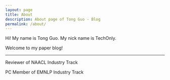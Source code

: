 ```yaml
---
layout: page
title: About
description: About page of Tong Guo - Blog 
permalink: /about/
---
```


Hi! My name is Tong Guo. My nick name is TechOnly.

Welcome to my paper blog!


---


Reviewer of NAACL Industry Track

PC Member of EMNLP Industry Track



<meta name="google-site-verification" content="8NeXeopl0Y7RpgHgRilAMtTLuzHTNav3LpL8MA7lj1A" />
